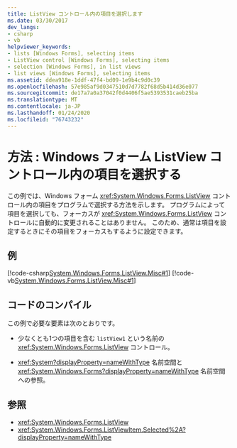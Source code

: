 ```yaml
---
title: ListView コントロール内の項目を選択します
ms.date: 03/30/2017
dev_langs:
- csharp
- vb
helpviewer_keywords:
- lists [Windows Forms], selecting items
- ListView control [Windows Forms], selecting items
- selection [Windows Forms], in list views
- list views [Windows Forms], selecting items
ms.assetid: ddea918e-1ddf-47f4-bd09-1e9b4c9d0c39
ms.openlocfilehash: 57e985af9d0347510d7d7782f68d5b414d36e077
ms.sourcegitcommit: de17a7a0a37042f0d4406f5ae5393531caeb25ba
ms.translationtype: MT
ms.contentlocale: ja-JP
ms.lasthandoff: 01/24/2020
ms.locfileid: "76743232"
---
```

# <a name="how-to-select-an-item-in-the-windows-forms-listview-control"></a>方法 : Windows フォーム ListView コントロール内の項目を選択する
この例では、Windows フォーム <xref:System.Windows.Forms.ListView> コントロール内の項目をプログラムで選択する方法を示します。 プログラムによって項目を選択しても、フォーカスが <xref:System.Windows.Forms.ListView> コントロールに自動的に変更されることはありません。 このため、通常は項目を設定するときにその項目をフォーカスもするように設定できます。  
  
## <a name="example"></a>例  
 [!code-csharp[System.Windows.Forms.ListView.Misc#1](~/samples/snippets/csharp/VS_Snippets_Winforms/System.Windows.Forms.ListView.Misc/CS/form1.cs#1)]
 [!code-vb[System.Windows.Forms.ListView.Misc#1](~/samples/snippets/visualbasic/VS_Snippets_Winforms/System.Windows.Forms.ListView.Misc/VB/form1.vb#1)]  
  
## <a name="compiling-the-code"></a>コードのコンパイル  
 この例で必要な要素は次のとおりです。  
  
- 少なくとも1つの項目を含む `listView1` という名前の <xref:System.Windows.Forms.ListView> コントロール。  
  
- <xref:System?displayProperty=nameWithType> 名前空間と <xref:System.Windows.Forms?displayProperty=nameWithType> 名前空間への参照。  
  
## <a name="see-also"></a>参照

- <xref:System.Windows.Forms.ListView>
- <xref:System.Windows.Forms.ListViewItem.Selected%2A?displayProperty=nameWithType>
